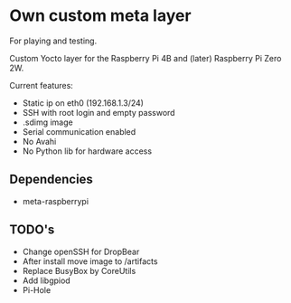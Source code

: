 # Own custom meta layer
For playing and testing.

Custom Yocto layer for the Raspberry Pi 4B and (later) Raspberry Pi Zero 2W.

Current features:

- Static ip on eth0 (192.168.1.3/24)
- SSH with root login and empty password
- .sdimg image
- Serial communication enabled
- No Avahi
- No Python lib for hardware access

## Dependencies

- meta-raspberrypi

## TODO's

- Change openSSH for DropBear
- After install move image to /artifacts
- Replace BusyBox by CoreUtils
- Add libgpiod
- Pi-Hole
